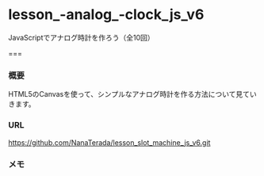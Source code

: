 # lesson_-analog_-clock_js_v6

JavaScriptでアナログ時計を作ろう（全10回）

===

### 概要
HTML5のCanvasを使って、シンプルなアナログ時計を作る方法について見ていきます。

### URL
https://github.com/NanaTerada/lesson_slot_machine_js_v6.git

### メモ
